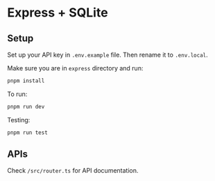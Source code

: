 # Express + SQLite

## Setup

Set up your API key in `.env.example` file. Then rename it to `.env.local`.

Make sure you are in `express` directory and run:

```bash
pnpm install
```

To run:

```bash
pnpm run dev
```

Testing:
```bash
pnpm run test
```

## APIs

Check `/src/router.ts` for API documentation.